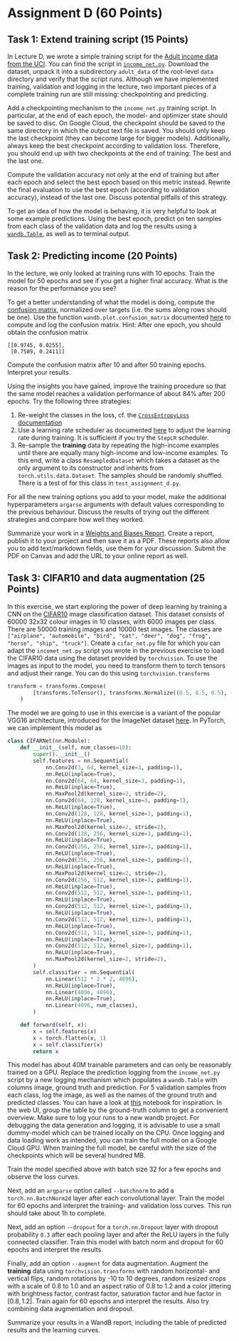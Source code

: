 # Assignment D (60 Points)

## Task 1: Extend training script (15 Points)
In Lecture D, we wrote a simple training script for the [Adult income data from the UCI](https://archive.ics.uci.edu/dataset/2/adult). You can find the script in [`income_net.py`](income_net.py). Download the dataset, unpack it into a subdirectory `adult_data` of the root-level `data` directory and verify that the script runs. Although we have implemented training, validation and logging in the lecture, two important pieces of a complete training run are still missing: checkpointing and predicting.

Add a checkpointing mechanism to the `income_net.py` training script. In particular, at the end of each epoch, the model- and optimizer state should be saved to disc. On Google Cloud, the checkpoint should be saved to the same directory in which the output text file is saved. You should only keep the last checkpoint (they can become large for bigger models). Additionally, always keep the best checkpoint according to validation loss. Therefore, you should end up with two checkpoints at the end of training: The best and the last one.

Compute the validation accuracy not only at the end of training but after each epoch and select the best epoch based on this metric instead. Rewrite the final evaluation to use the best epoch (according to validation accuracy), instead of the last one. Discuss potential pitfalls of this strategy.

To get an idea of how the model is behaving, it is very helpful to look at some example predictions. Using the best epoch, predict on ten samples from each class of the validation data and log the results using a [`wandb.Table`](https://docs.wandb.ai/guides/track/log/log-tables#create-tables), as well as to terminal output.

## Task 2: Predicting income (20 Points)
In the lecture, we only looked at training runs with 10 epochs. Train the model for 50 epochs and see if you get a higher final accuracy. What is the reason for the performance you see?

To get a better understanding of what the model is doing, compute the [confusion
matrix](https://en.wikipedia.org/wiki/Confusion_matrix), normalized over targets (i.e. the sums
along rows should be one). Use the function `wandb.plot.confusion_matrix` documented [here](https://docs.wandb.ai/guides/track/log/plots#model-evaluation-charts) to compute and log the confusion matrix. Hint: After one epoch, you should obtain the confusion matrix
```
[[0.9745, 0.0255],
 [0.7589, 0.2411]]
```
Compute the confusion matrix after 10 and after 50 training epochs. Interpret your results.

Using the insights you have gained, improve the training procedure so that the same model reaches a validation performance of about 84% after 200 epochs. Try the following three strategies:
1. Re-weight the classes in the loss, cf. the [`CrossEntropyLoss` documentation](https://pytorch.org/docs/1.13/generated/torch.nn.CrossEntropyLoss.html)
2. Use a learning rate scheduler as documented [here](https://pytorch.org/docs/1.13/optim.html#how-to-adjust-learning-rate) to adjust the learning rate during training. It is sufficient if you try the `StepLR` scheduler.
3. Re-sample the **training** data by repeating the high-income examples until there are equally many high-income and low-income examples. To this end, write a class `ResampledDataset` which takes a dataset as the only argument to its constructor and inherits from `torch.utils.data.Dataset`. The samples should be randomly shuffled. There is a test of for this class in `test_assignment_d.py`.

For all the new training options you add to your model, make the additional hyperparameters
`argarse` arguments with default values corresponding to the previous behaviour. Discuss the results of trying out the different strategies and compare how well they worked.

Summarize your work in a [Weights and Biases Report](https://docs.wandb.ai/guides/reports). Create
a report, publish it to your project and then save it as a PDF. These reports also allow you to add
text/markdown fields, use them for your discussion. Submit the PDF on Canvas and add the URL to your
online report as well.

## Task 3: CIFAR10 and data augmentation (25 Points)

In this exercise, we start exploring the power of deep learning by training a CNN on the
[CIFAR10](https://www.cs.toronto.edu/~kriz/cifar.html) image classification dataset. This dataset
consists of 60000 32x32 colour images in 10 classes, with 6000 images per class. There are 50000
training images and 10000 test images. The classes are `["airplane", "automobile", "bird", "cat",
"deer", "dog", "frog", "horse", "ship", "truck"]`. Create a `cifar_net.py` file for which you can adapt
the `incomet_net.py` script you wrote in the previous exercise to load the CIFAR10 data using the dataset provided by `torchvision`. To use the images as input to the model, you need to transform them to torch tensors and adjust their range. You can do this using `torchvision.transforms`
```python
transform = transforms.Compose(
        [transforms.ToTensor(), transforms.Normalize((0.5, 0.5, 0.5), (0.5, 0.5, 0.5))]
    )
```
The model we are going to use in this exercise is a variant of the popular VGG16 architecture, introduced for the ImageNet dataset [here](https://arxiv.org/abs/1409.1556). In PyTorch, we can implement this model as
```python
class CIFARNet(nn.Module):
    def __init__(self, num_classes=10):
        super().__init__()
        self.features = nn.Sequential(
            nn.Conv2d(3, 64, kernel_size=3, padding=1),
            nn.ReLU(inplace=True),
            nn.Conv2d(64, 64, kernel_size=3, padding=1),
            nn.ReLU(inplace=True),
            nn.MaxPool2d(kernel_size=2, stride=2),
            nn.Conv2d(64, 128, kernel_size=3, padding=1),
            nn.ReLU(inplace=True),
            nn.Conv2d(128, 128, kernel_size=3, padding=1),
            nn.ReLU(inplace=True),
            nn.MaxPool2d(kernel_size=2, stride=2),
            nn.Conv2d(128, 256, kernel_size=3, padding=1),
            nn.ReLU(inplace=True),
            nn.Conv2d(256, 256, kernel_size=3, padding=1),
            nn.ReLU(inplace=True),
            nn.Conv2d(256, 256, kernel_size=3, padding=1),
            nn.ReLU(inplace=True),
            nn.MaxPool2d(kernel_size=2, stride=2),
            nn.Conv2d(256, 512, kernel_size=3, padding=1),
            nn.ReLU(inplace=True),
            nn.Conv2d(512, 512, kernel_size=3, padding=1),
            nn.ReLU(inplace=True),
            nn.Conv2d(512, 512, kernel_size=3, padding=1),
            nn.ReLU(inplace=True),
            nn.Conv2d(512, 512, kernel_size=3, padding=1),
            nn.ReLU(inplace=True),
            nn.Conv2d(512, 512, kernel_size=3, padding=1),
            nn.ReLU(inplace=True),
            nn.Conv2d(512, 512, kernel_size=3, padding=1),
            nn.ReLU(inplace=True),
            nn.MaxPool2d(kernel_size=2, stride=2),
        )
        self.classifier = nn.Sequential(
            nn.Linear(512 * 2 * 2, 4096),
            nn.ReLU(inplace=True),
            nn.Linear(4096, 4096),
            nn.ReLU(inplace=True),
            nn.Linear(4096, num_classes),
        )

    def forward(self, x):
        x = self.features(x)
        x = torch.flatten(x, 1)
        x = self.classifier(x)
        return x
```
This model has about 40M trainable parameters and can only be reasonably trained on a GPU. Replace the prediction logging from the `income_net.py` script by a new logging mechanism which populates a `wandb.Table` with columns image, ground truth and prediction. For 5 validation samples from each class, log the image, as well as the names of the ground truth and predicted classes. You can have a look at  [this](https://colab.research.google.com/github/wandb/examples/blob/master/colabs/datasets-predictions/W&B_Tables_Quickstart.ipynb) notebook for inspiration. In the web UI, group the table by the ground-truth column to get a convenient overview. Make sure to log your runs to a new wandb project. For debugging the data generation and logging, it is advisable to use a small dummy-model which can be trained locally on the CPU. Once logging and data loading work as intended, you can train the full model on a Google Cloud GPU. When training the full model, be careful with the size of the checkpoints which will be several hundred MB.

Train the model specified above with batch size 32 for a few epochs and observe the loss curves.

Next, add an `argparse` option called `--batchnorm` to add a `torch.nn.BatchNorm2d` layer after each convolutional layer. Train the model for 60 epochs and interpret the training- and validation loss curves. This run should take about 1h to complete.

Next, add an option `--dropout` for a `torch.nn.Dropout` layer with dropout probability `0.3` after each pooling layer and after the ReLU layers in the fully connected classifier. Train this model with batch norm and dropout for 60 epochs and interpret the results.

Finally, add an option `--augment` for data augmentation. Augment the **training** data using `torchvision.transforms` with random horizontal- and vertical flips, random rotations by -10 to 10 degrees, random resized crops with a scale of 0.8 to 1.0 and an aspect ratio of 0.8 to 1.2 and a color jittering with brightness factor, contrast factor, saturation factor and hue factor in $[0.8, 1.2]$. Train again for 60 epochs and interpret the results. Also try combining data augmentation and dropout.

Summarize your results in a WandB report, including the table of predicted results and the learning curves.

